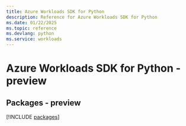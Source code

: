 ```yaml
---
title: Azure Workloads SDK for Python
description: Reference for Azure Workloads SDK for Python
ms.date: 01/22/2025
ms.topic: reference
ms.devlang: python
ms.service: workloads
---
```

# Azure Workloads SDK for Python - preview
## Packages - preview
[!INCLUDE [packages](workloads-index.md)]